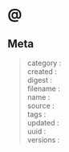 # <brief> @<groups>

> <description>

> <links>

<data>

## Meta

> category : <category>  
created  : <created>  
digest   : <digest>  
filename : <filename>  
name     : <name>  
source   : <source>  
tags     : <tags>  
updated  : <updated>  
uuid     : <uuid>  
versions : <versions>  
